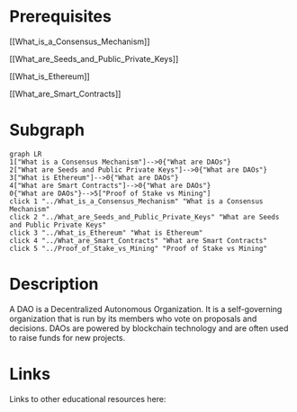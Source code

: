 # Prerequisites
[[What_is_a_Consensus_Mechanism]]


[[What_are_Seeds_and_Public_Private_Keys]]


[[What_is_Ethereum]]


[[What_are_Smart_Contracts]]

# Subgraph

```mermaid
graph LR
1["What is a Consensus Mechanism"]-->0{"What are DAOs"}
2["What are Seeds and Public Private Keys"]-->0{"What are DAOs"}
3["What is Ethereum"]-->0{"What are DAOs"}
4["What are Smart Contracts"]-->0{"What are DAOs"}
0{"What are DAOs"}-->5["Proof of Stake vs Mining"]
click 1 "../What_is_a_Consensus_Mechanism" "What is a Consensus Mechanism"
click 2 "../What_are_Seeds_and_Public_Private_Keys" "What are Seeds and Public Private Keys"
click 3 "../What_is_Ethereum" "What is Ethereum"
click 4 "../What_are_Smart_Contracts" "What are Smart Contracts"
click 5 "../Proof_of_Stake_vs_Mining" "Proof of Stake vs Mining"
```



# Description
  
A DAO is a Decentralized Autonomous Organization. It is a self-governing organization that is run by its members who vote on proposals and decisions. DAOs are powered by blockchain technology and are often used to raise funds for new projects.

# Links
Links to other educational resources here: